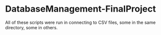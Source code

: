 # DatabaseManagement-FinalProject

All of these scripts were run in connecting to CSV files, some in the same directory, some in others. 
